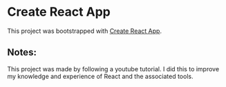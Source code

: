 # Create React App

This project was bootstrapped with [Create React App](https://github.com/facebook/create-react-app).

## Notes:
This project was made by following a youtube tutorial. I did this to improve my knowledge and experience of React and the associated tools.
